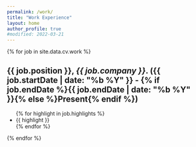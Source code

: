 ```yaml
---
permalink: /work/
title: "Work Experience"
layout: home
author_profile: true
#modified: 2022-03-21
---
```



{% for job in site.data.cv.work %}
<h2>{{ job.position }}, <em>{{ job.company }}</em>. 
({{ job.startDate | date: "%b %Y" }} - 
{% if job.endDate %}{{ job.endDate | date: "%b %Y" }}{% else %}Present{% endif %})
</h2>
<ul>
	{% for highlight in job.highlights %}
	<li> {{ highlight }} </li>
	{% endfor %}
</ul>
{% endfor %}
